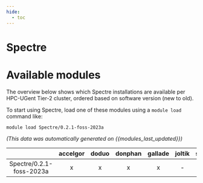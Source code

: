 ```yaml
---
hide:
  - toc
---
```


Spectre
=======

# Available modules


The overview below shows which Spectre installations are available per HPC-UGent Tier-2 cluster, ordered based on software version (new to old).

To start using Spectre, load one of these modules using a `module load` command like:

```shell
module load Spectre/0.2.1-foss-2023a
```

*(This data was automatically generated on {{modules_last_updated}})*  

| |accelgor|doduo|donphan|gallade|joltik|shinx|skitty|
| :---: | :---: | :---: | :---: | :---: | :---: | :---: | :---: |
|Spectre/0.2.1-foss-2023a|x|x|x|x|-|x|x|
